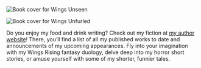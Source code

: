 ![Book cover for Wings Unseen](/img/sections/wingsunseen.png "Wings Unseen")

![Book cover for Wings Unfurled](/img/sections/wingsunfurled.png "Wings Unfurled")


Do you enjoy my food and drink writing? Check out my fiction at <a href="https://rebeccagomezfarrell.com">my author website</a>! There, you’ll find a list of all my published works to date and announcements of my upcoming appearances. Fly into your imagination with my Wings Rising fantasy duology, delve deep into my horror short stories, or amuse yourself with some of my shorter, funnier tales.
